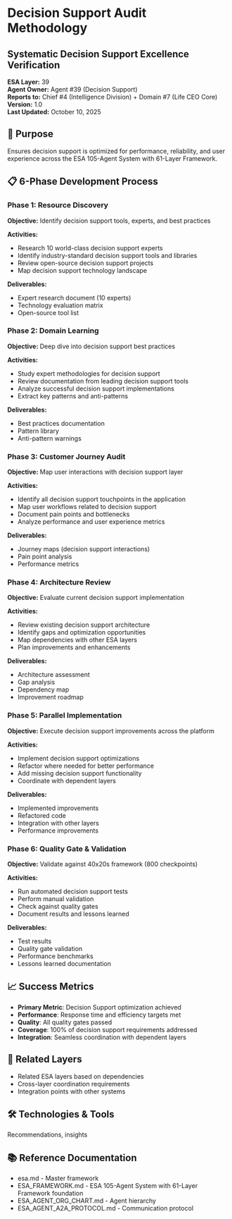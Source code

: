 # Decision Support Audit Methodology
## Systematic Decision Support Excellence Verification

**ESA Layer:** 39  
**Agent Owner:** Agent #39 (Decision Support)  
**Reports to:** Chief #4 (Intelligence Division) + Domain #7 (Life CEO Core)  
**Version:** 1.0  
**Last Updated:** October 10, 2025

## 🎯 Purpose
Ensures decision support is optimized for performance, reliability, and user experience across the ESA 105-Agent System with 61-Layer Framework.

## 📋 6-Phase Development Process

### Phase 1: Resource Discovery
**Objective:** Identify decision support tools, experts, and best practices

**Activities:**
- Research 10 world-class decision support experts
- Identify industry-standard decision support tools and libraries
- Review open-source decision support projects
- Map decision support technology landscape

**Deliverables:**
- Expert research document (10 experts)
- Technology evaluation matrix
- Open-source tool list

### Phase 2: Domain Learning
**Objective:** Deep dive into decision support best practices

**Activities:**
- Study expert methodologies for decision support
- Review documentation from leading decision support tools
- Analyze successful decision support implementations
- Extract key patterns and anti-patterns

**Deliverables:**
- Best practices documentation
- Pattern library
- Anti-pattern warnings

### Phase 3: Customer Journey Audit
**Objective:** Map user interactions with decision support layer

**Activities:**
- Identify all decision support touchpoints in the application
- Map user workflows related to decision support
- Document pain points and bottlenecks
- Analyze performance and user experience metrics

**Deliverables:**
- Journey maps (decision support interactions)
- Pain point analysis
- Performance metrics

### Phase 4: Architecture Review
**Objective:** Evaluate current decision support implementation

**Activities:**
- Review existing decision support architecture
- Identify gaps and optimization opportunities
- Map dependencies with other ESA layers
- Plan improvements and enhancements

**Deliverables:**
- Architecture assessment
- Gap analysis
- Dependency map
- Improvement roadmap

### Phase 5: Parallel Implementation
**Objective:** Execute decision support improvements across the platform

**Activities:**
- Implement decision support optimizations
- Refactor where needed for better performance
- Add missing decision support functionality
- Coordinate with dependent layers

**Deliverables:**
- Implemented improvements
- Refactored code
- Integration with other layers
- Performance improvements

### Phase 6: Quality Gate & Validation
**Objective:** Validate against 40x20s framework (800 checkpoints)

**Activities:**
- Run automated decision support tests
- Perform manual validation
- Check against quality gates
- Document results and lessons learned

**Deliverables:**
- Test results
- Quality gate validation
- Performance benchmarks
- Lessons learned documentation

## 📈 Success Metrics
- **Primary Metric**: Decision Support optimization achieved
- **Performance**: Response time and efficiency targets met
- **Quality**: All quality gates passed
- **Coverage**: 100% of decision support requirements addressed
- **Integration**: Seamless coordination with dependent layers

## 🔗 Related Layers
- Related ESA layers based on dependencies
- Cross-layer coordination requirements
- Integration points with other systems

## 🛠️ Technologies & Tools
Recommendations, insights

## 📚 Reference Documentation
- esa.md - Master framework
- ESA_FRAMEWORK.md - ESA 105-Agent System with 61-Layer Framework foundation
- ESA_AGENT_ORG_CHART.md - Agent hierarchy
- ESA_AGENT_A2A_PROTOCOL.md - Communication protocol
